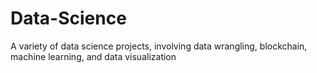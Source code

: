# Data-Science
A variety of data science projects, involving data wrangling, blockchain, machine learning, and data visualization
